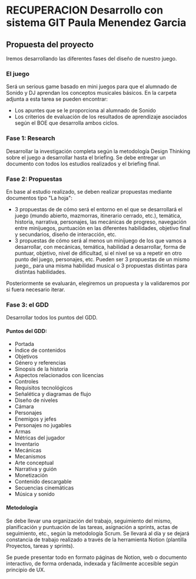 # RECUPERACION Desarrollo con sistema GIT Paula Menendez Garcia
## Propuesta del proyecto
Iremos desarrollando las diferentes fases del diseño de nuestro juego.

### El juego
Será un serious game basado en mini juegos para que el alumnado de Sonido y DJ aprendan los conceptos musicales básicos. En la carpeta adjunta a esta tarea se pueden encontrar:

- Los apuntes que se le proporciona al alumnado de Sonido
- Los criterios de evaluación de los resultados de aprendizaje asociados según el BOE que desarrolla ambos ciclos.

### Fase 1: Research
Desarrollar la investigación completa según la metodología Design Thinking sobre el juego a desarrollar hasta el briefing. Se debe entregar un documento con todos los estudios realizados y el briefing final.

### Fase 2: Propuestas
En base al estudio realizado, se deben realizar propuestas mediante documentos tipo "La hoja":

- 3 propuestas de de cómo será el entorno en el que se desarrollará el juego (mundo abierto, mazmorras, itinerario cerrado, etc.), temática, historia, narrativa, personajes, las mecánicas de progreso, navegación entre minijuegos, puntuación en las diferentes habilidades, objetivo final y secundarios, diseño de interacción, etc.
- 3 propuestas de cómo será al menos un minijuego de los que vamos a desarrollar, con mecánicas, temática, habilidad a desarrollar, forma de puntuar, objetivo, nivel de dificultad, si el nivel se va a repetir en otro punto del juego, personajes, etc. Pueden ser 3 propuestas de un mismo juego,, para una misma habilidad musical o 3 propuestas distintas para distintas habilidades.

Posteriormente se evaluarán, elegiremos un propuesta y la validaremos por si fuera necesario iterar.

### Fase 3: el GDD
Desarrollar todos los puntos del GDD.

#### Puntos del GDD:
- Portada
- Índice de contenidos
- Objetivos
- Género y referencias
- Sinopsis de la historia
- Aspectos relacionados con licencias
- Controles
- Requisitos tecnológicos
- Señalética y diagramas de flujo
- Diseño de niveles
- Cámara
- Personajes
- Enemigos y jefes
- Personajes no jugables
- Armas
- Métricas del jugador
- Inventario
- Mecánicas
- Mecanismos
- Arte conceptual
- Narrativa y guión
- Monetización
- Contenido descargable
- Secuencias cinemáticas
- Música y sonido
#### Metodología
Se debe llevar una organización del trabajo, seguimiento del mismo, planificación y puntuación de las tareas, asignación a sprints, actas de seguimiento, etc., según la metodología Scrum. Se llevará al día y se dejará constancia de trabajo realizado a través de la herramienta Notion (plantilla Proyectos, tareas y sprints).

Se puede presentar todo en formato páginas de Notion, web o documento interactivo, de forma ordenada, indexada y fácilmente accesible según principio de UX.
